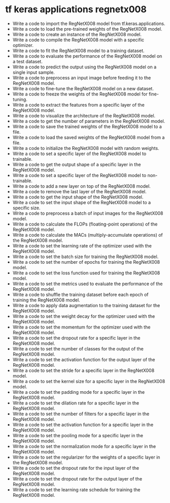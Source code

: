 # tf keras applications regnetx008

- Write a code to import the RegNetX008 model from tf.keras.applications.
- Write a code to load the pre-trained weights of the RegNetX008 model.
- Write a code to create an instance of the RegNetX008 model.
- Write a code to compile the RegNetX008 model with a specific optimizer.
- Write a code to fit the RegNetX008 model to a training dataset.
- Write a code to evaluate the performance of the RegNetX008 model on a test dataset.
- Write a code to predict the output using the RegNetX008 model on a single input sample.
- Write a code to preprocess an input image before feeding it to the RegNetX008 model.
- Write a code to fine-tune the RegNetX008 model on a new dataset.
- Write a code to freeze the weights of the RegNetX008 model for fine-tuning.
- Write a code to extract the features from a specific layer of the RegNetX008 model.
- Write a code to visualize the architecture of the RegNetX008 model.
- Write a code to get the number of parameters in the RegNetX008 model.
- Write a code to save the trained weights of the RegNetX008 model to a file.
- Write a code to load the saved weights of the RegNetX008 model from a file.
- Write a code to initialize the RegNetX008 model with random weights.
- Write a code to set a specific layer of the RegNetX008 model to trainable.
- Write a code to get the output shape of a specific layer in the RegNetX008 model.
- Write a code to set a specific layer of the RegNetX008 model to non-trainable.
- Write a code to add a new layer on top of the RegNetX008 model.
- Write a code to remove the last layer of the RegNetX008 model.
- Write a code to get the input shape of the RegNetX008 model.
- Write a code to set the input shape of the RegNetX008 model to a specific size.
- Write a code to preprocess a batch of input images for the RegNetX008 model.
- Write a code to calculate the FLOPs (floating-point operations) of the RegNetX008 model.
- Write a code to calculate the MACs (multiply-accumulate operations) of the RegNetX008 model.
- Write a code to set the learning rate of the optimizer used with the RegNetX008 model.
- Write a code to set the batch size for training the RegNetX008 model.
- Write a code to set the number of epochs for training the RegNetX008 model.
- Write a code to set the loss function used for training the RegNetX008 model.
- Write a code to set the metrics used to evaluate the performance of the RegNetX008 model.
- Write a code to shuffle the training dataset before each epoch of training the RegNetX008 model.
- Write a code to apply data augmentation to the training dataset for the RegNetX008 model.
- Write a code to set the weight decay for the optimizer used with the RegNetX008 model.
- Write a code to set the momentum for the optimizer used with the RegNetX008 model.
- Write a code to set the dropout rate for a specific layer in the RegNetX008 model.
- Write a code to set the number of classes for the output of the RegNetX008 model.
- Write a code to set the activation function for the output layer of the RegNetX008 model.
- Write a code to set the stride for a specific layer in the RegNetX008 model.
- Write a code to set the kernel size for a specific layer in the RegNetX008 model.
- Write a code to set the padding mode for a specific layer in the RegNetX008 model.
- Write a code to set the dilation rate for a specific layer in the RegNetX008 model.
- Write a code to set the number of filters for a specific layer in the RegNetX008 model.
- Write a code to set the activation function for a specific layer in the RegNetX008 model.
- Write a code to set the pooling mode for a specific layer in the RegNetX008 model.
- Write a code to set the normalization mode for a specific layer in the RegNetX008 model.
- Write a code to set the regularizer for the weights of a specific layer in the RegNetX008 model.
- Write a code to set the dropout rate for the input layer of the RegNetX008 model.
- Write a code to set the dropout rate for the output layer of the RegNetX008 model.
- Write a code to set the learning rate schedule for training the RegNetX008 model.